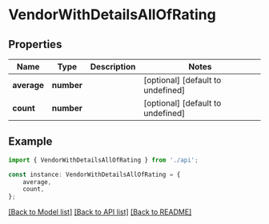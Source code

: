 # VendorWithDetailsAllOfRating


## Properties

Name | Type | Description | Notes
------------ | ------------- | ------------- | -------------
**average** | **number** |  | [optional] [default to undefined]
**count** | **number** |  | [optional] [default to undefined]

## Example

```typescript
import { VendorWithDetailsAllOfRating } from './api';

const instance: VendorWithDetailsAllOfRating = {
    average,
    count,
};
```

[[Back to Model list]](../README.md#documentation-for-models) [[Back to API list]](../README.md#documentation-for-api-endpoints) [[Back to README]](../README.md)
